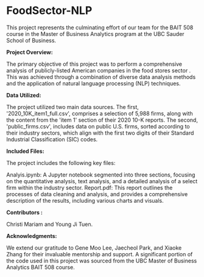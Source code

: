 # FoodSector-NLP

This project represents the culminating effort of our team for the BAIT 508 course in the Master of Business Analytics program at the UBC Sauder School of Business.

**Project Overview:**

The primary objective of this project was to perform a comprehensive analysis of publicly-listed American companies in the food stores sector . This was achieved through a combination of diverse data analysis methods and the application of natural language processing (NLP) techniques.

**Data Utilized:**

The project utilized two main data sources. The first, '2020_10K_item1_full.csv', comprises a selection of 5,988 firms, along with the content from the 'item 1' section of their 2020 10-K reports. The second, 'public_firms.csv', includes data on public U.S. firms, sorted according to their industry sectors, which align with the first two digits of their Standard Industrial Classification (SIC) codes.

**Included Files:**

The project includes the following key files:

Analyis.ipynb: A Jupyter notebook segmented into three sections, focusing on the quantitative analysis, text analysis, and a detailed analysis of a select firm within the industry sector.
Report.pdf: This report outlines the processes of data cleaning and analysis, and provides a comprehensive description of the results, including various charts and visuals.

**Contributors :**

Christi Mariam and Young Ji Tuen.

**Acknowledgments:**

We extend our gratitude to Gene Moo Lee, Jaecheol Park, and Xiaoke Zhang for their invaluable mentorship and support. A significant portion of the code used in this project was sourced from the UBC Master of Business Analytics BAIT 508 course.
